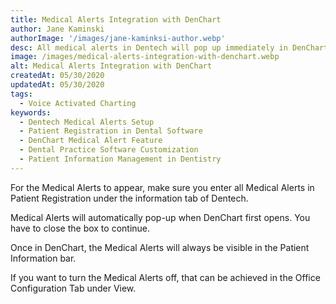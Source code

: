 ```yaml
---
title: Medical Alerts Integration with DenChart
author: Jane Kaminski
authorImage: '/images/jane-kaminksi-author.webp'
desc: All medical alerts in Dentech will pop up immediately in DenChart so that you are notified of all medical conditions prior to treating a patient.
image: /images/medical-alerts-integration-with-denchart.webp
alt: Medical Alerts Integration with DenChart
createdAt: 05/30/2020
updatedAt: 05/30/2020
tags:
  - Voice Activated Charting
keywords:
  - Dentech Medical Alerts Setup
  - Patient Registration in Dental Software
  - DenChart Medical Alert Feature
  - Dental Practice Software Customization
  - Patient Information Management in Dentistry
---
```


For the Medical Alerts to appear, make sure you enter all Medical Alerts in Patient Registration under the information tab of Dentech.

Medical Alerts will automatically pop-up when DenChart first opens. You have to close the box to continue.

Once in DenChart, the Medical Alerts will always be visible in the Patient Information bar.

If you want to turn the Medical Alerts off, that can be achieved in the Office Configuration Tab under View.